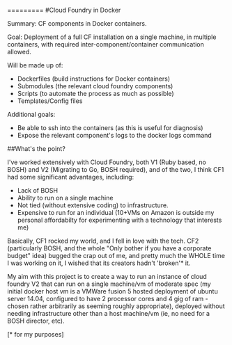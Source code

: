 =========
#Cloud Foundry in Docker

Summary:  CF components in Docker containers.

Goal: Deployment of a full CF installation on a single machine, in multiple containers, with required inter-component/container communication allowed.

Will be made up of:
- Dockerfiles (build instructions for Docker containers)
- Submodules (the relevant cloud foundry components)
- Scripts (to automate the process as much as possible)
- Templates/Config files

Additional goals: 
- Be able to ssh into the containers (as this is useful for diagnosis)
- Expose the relevant component's logs to the docker logs command


##What's the point?

I've worked extensively with Cloud Foundry, both V1 (Ruby based, no BOSH) and V2 (Migrating to Go, BOSH required), and of the two, I think CF1 had some significant advantages, including:
- Lack of BOSH
- Ability to run on a single machine
- Not tied (without extensive coding) to infrastructure.
- Expensive to run for an individual (10+VMs on Amazon is outside my personal affordabilty for experimenting with a technology that interests me)

Basically, CF1 rocked my world, and I fell in love with the tech.  CF2 (particularly BOSH, and the whole "Only bother if you have a corporate budget" idea) bugged the crap out of me, and pretty much the WHOLE time I was working on it, I wished that its creators hadn't 'broken'* it.

My aim with this project is to create a way to run an instance of cloud foundry V2 that can run on a single machine/vm of moderate spec (my initial docker host vm is a VMWare fusion 5 hosted deployment of ubuntu server 14.04, configured to have 2 processor cores and 4 gig of ram - chosen rather arbitrarily as seeming roughly appropriate), deployed without needing infrastructure other than a host machine/vm (ie, no need for a BOSH director, etc).

[* for my purposes]